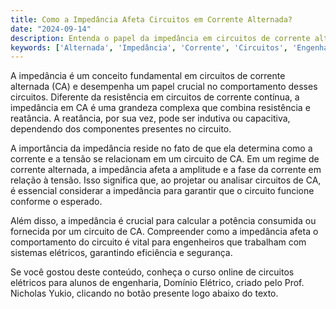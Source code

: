 ```yaml
---
title: Como a Impedância Afeta Circuitos em Corrente Alternada?
date: "2024-09-14"
description: Entenda o papel da impedância em circuitos de corrente alternada e sua importância no comportamento do circuito.
keywords: ['Alternada', 'Impedância', 'Corrente', 'Circuitos', 'Engenharia']
---
```


A impedância é um conceito fundamental em circuitos de corrente alternada (CA) e desempenha um papel crucial no comportamento desses circuitos. Diferente da resistência em circuitos de corrente contínua, a impedância em CA é uma grandeza complexa que combina resistência e reatância. A reatância, por sua vez, pode ser indutiva ou capacitiva, dependendo dos componentes presentes no circuito.

A importância da impedância reside no fato de que ela determina como a corrente e a tensão se relacionam em um circuito de CA. Em um regime de corrente alternada, a impedância afeta a amplitude e a fase da corrente em relação à tensão. Isso significa que, ao projetar ou analisar circuitos de CA, é essencial considerar a impedância para garantir que o circuito funcione conforme o esperado.

Além disso, a impedância é crucial para calcular a potência consumida ou fornecida por um circuito de CA. Compreender como a impedância afeta o comportamento do circuito é vital para engenheiros que trabalham com sistemas elétricos, garantindo eficiência e segurança.

Se você gostou deste conteúdo, conheça o curso online de circuitos elétricos para alunos de engenharia, Domínio Elétrico, criado pelo Prof. Nicholas Yukio, clicando no botão presente logo abaixo do texto.